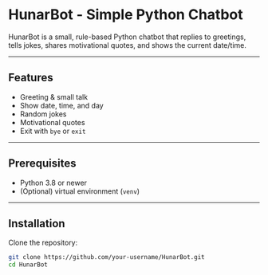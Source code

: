 # HunarBot - Simple Python Chatbot

HunarBot is a small, rule-based Python chatbot that replies to greetings, tells jokes, shares motivational quotes, and shows the current date/time.

---

## Features
- Greeting & small talk
-  Show date, time, and day
-  Random jokes
-  Motivational quotes
-  Exit with `bye` or `exit`

---

## Prerequisites
- Python 3.8 or newer  
- (Optional) virtual environment (`venv`)

---

## Installation
Clone the repository:
   ```bash
   git clone https://github.com/your-username/HunarBot.git
   cd HunarBot
